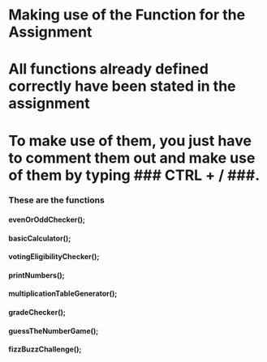 # Making use of the Function for the Assignment
# All functions already defined correctly have been stated in the assignment
# To make use of them, you just have to comment them out and make use of them by typing ### CTRL + / ###.
### These are the functions 
#### evenOrOddChecker();
#### basicCalculator();
#### votingEligibilityChecker();
#### printNumbers();
#### multiplicationTableGenerator();
#### gradeChecker();
#### guessTheNumberGame();
#### fizzBuzzChallenge();
